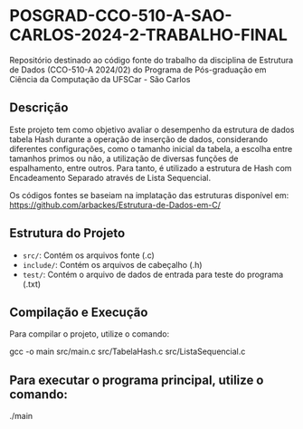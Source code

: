 # POSGRAD-CCO-510-A-SAO-CARLOS-2024-2-TRABALHO-FINAL

Repositório destinado ao código fonte do trabalho da disciplina de Estrutura de Dados (CCO-510-A 2024/02) do Programa de Pós-graduação em Ciência da Computação da UFSCar - São Carlos

## Descrição

Este projeto tem como objetivo avaliar o desempenho da estrutura de dados tabela Hash durante a operação de inserção de dados, considerando diferentes configurações, como o tamanho inicial da tabela, a escolha entre tamanhos primos ou não, a utilização de diversas funções de espalhamento, entre outros. Para tanto, é utilizado a estrutura de Hash com Encadeamento Separado através de Lista Sequencial.

Os códigos fontes se baseiam na implatação das estruturas disponível em: https://github.com/arbackes/Estrutura-de-Dados-em-C/

## Estrutura do Projeto

- `src/`: Contém os arquivos fonte (.c)
- `include/`: Contém os arquivos de cabeçalho (.h)
- `test/`: Contém o arquivo de dados de entrada para teste do programa (.txt)

## Compilação e Execução

Para compilar o projeto, utilize o comando:

gcc -o main src/main.c src/TabelaHash.c src/ListaSequencial.c

## Para executar o programa principal, utilize o comando:

./main
